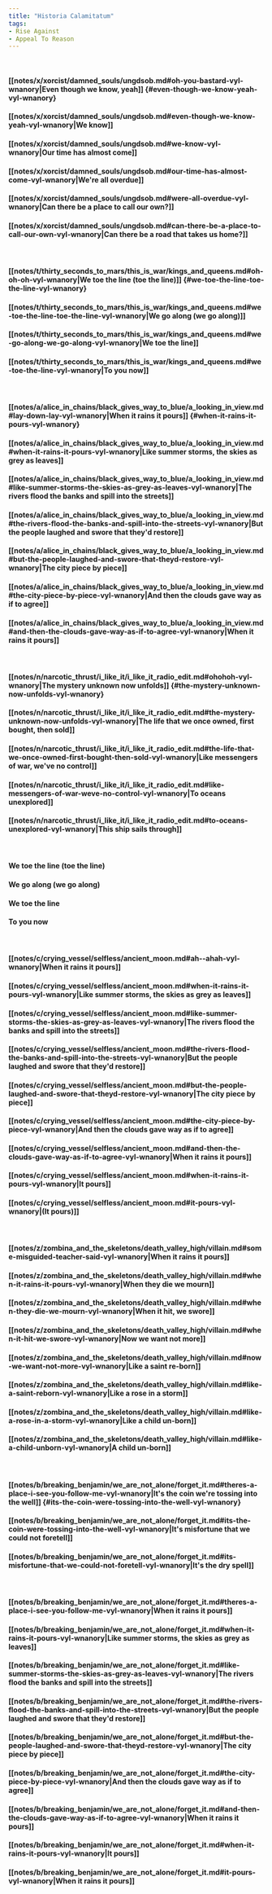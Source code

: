 ```yaml
---
title: "Historia Calamitatum"
tags:
- Rise Against
- Appeal To Reason
---
```

&nbsp;
#### [[notes/x/xorcist/damned_souls/ungdsob.md#oh-you-bastard-vyl-wnanory|Even though we know, yeah]] {#even-though-we-know-yeah-vyl-wnanory}
#### [[notes/x/xorcist/damned_souls/ungdsob.md#even-though-we-know-yeah-vyl-wnanory|We know]]
#### [[notes/x/xorcist/damned_souls/ungdsob.md#we-know-vyl-wnanory|Our time has almost come]]
#### [[notes/x/xorcist/damned_souls/ungdsob.md#our-time-has-almost-come-vyl-wnanory|We're all overdue]]
#### [[notes/x/xorcist/damned_souls/ungdsob.md#were-all-overdue-vyl-wnanory|Can there be a place to call our own?]]
#### [[notes/x/xorcist/damned_souls/ungdsob.md#can-there-be-a-place-to-call-our-own-vyl-wnanory|Can there be a road that takes us home?]]
&nbsp;
#### [[notes/t/thirty_seconds_to_mars/this_is_war/kings_and_queens.md#oh-oh-oh-vyl-wnanory|We toe the line (toe the line)]] {#we-toe-the-line-toe-the-line-vyl-wnanory}
#### [[notes/t/thirty_seconds_to_mars/this_is_war/kings_and_queens.md#we-toe-the-line-toe-the-line-vyl-wnanory|We go along (we go along)]]
#### [[notes/t/thirty_seconds_to_mars/this_is_war/kings_and_queens.md#we-go-along-we-go-along-vyl-wnanory|We toe the line]]
#### [[notes/t/thirty_seconds_to_mars/this_is_war/kings_and_queens.md#we-toe-the-line-vyl-wnanory|To you now]]
&nbsp;
#### [[notes/a/alice_in_chains/black_gives_way_to_blue/a_looking_in_view.md#lay-down-lay-vyl-wnanory|When it rains it pours]] {#when-it-rains-it-pours-vyl-wnanory}
#### [[notes/a/alice_in_chains/black_gives_way_to_blue/a_looking_in_view.md#when-it-rains-it-pours-vyl-wnanory|Like summer storms, the skies as grey as leaves]]
#### [[notes/a/alice_in_chains/black_gives_way_to_blue/a_looking_in_view.md#like-summer-storms-the-skies-as-grey-as-leaves-vyl-wnanory|The rivers flood the banks and spill into the streets]]
#### [[notes/a/alice_in_chains/black_gives_way_to_blue/a_looking_in_view.md#the-rivers-flood-the-banks-and-spill-into-the-streets-vyl-wnanory|But the people laughed and swore that they'd restore]]
#### [[notes/a/alice_in_chains/black_gives_way_to_blue/a_looking_in_view.md#but-the-people-laughed-and-swore-that-theyd-restore-vyl-wnanory|The city piece by piece]]
#### [[notes/a/alice_in_chains/black_gives_way_to_blue/a_looking_in_view.md#the-city-piece-by-piece-vyl-wnanory|And then the clouds gave way as if to agree]]
#### [[notes/a/alice_in_chains/black_gives_way_to_blue/a_looking_in_view.md#and-then-the-clouds-gave-way-as-if-to-agree-vyl-wnanory|When it rains it pours]]
&nbsp;
#### [[notes/n/narcotic_thrust/i_like_it/i_like_it_radio_edit.md#ohohoh-vyl-wnanory|The mystery unknown now unfolds]] {#the-mystery-unknown-now-unfolds-vyl-wnanory}
#### [[notes/n/narcotic_thrust/i_like_it/i_like_it_radio_edit.md#the-mystery-unknown-now-unfolds-vyl-wnanory|The life that we once owned, first bought, then sold]]
#### [[notes/n/narcotic_thrust/i_like_it/i_like_it_radio_edit.md#the-life-that-we-once-owned-first-bought-then-sold-vyl-wnanory|Like messengers of war, we've no control]]
#### [[notes/n/narcotic_thrust/i_like_it/i_like_it_radio_edit.md#like-messengers-of-war-weve-no-control-vyl-wnanory|To oceans unexplored]]
#### [[notes/n/narcotic_thrust/i_like_it/i_like_it_radio_edit.md#to-oceans-unexplored-vyl-wnanory|This ship sails through]]
&nbsp;
#### We toe the line (toe the line)
#### We go along (we go along)
#### We toe the line
#### To you now
&nbsp;
#### [[notes/c/crying_vessel/selfless/ancient_moon.md#ah--ahah-vyl-wnanory|When it rains it pours]]
#### [[notes/c/crying_vessel/selfless/ancient_moon.md#when-it-rains-it-pours-vyl-wnanory|Like summer storms, the skies as grey as leaves]]
#### [[notes/c/crying_vessel/selfless/ancient_moon.md#like-summer-storms-the-skies-as-grey-as-leaves-vyl-wnanory|The rivers flood the banks and spill into the streets]]
#### [[notes/c/crying_vessel/selfless/ancient_moon.md#the-rivers-flood-the-banks-and-spill-into-the-streets-vyl-wnanory|But the people laughed and swore that they'd restore]]
#### [[notes/c/crying_vessel/selfless/ancient_moon.md#but-the-people-laughed-and-swore-that-theyd-restore-vyl-wnanory|The city piece by piece]]
#### [[notes/c/crying_vessel/selfless/ancient_moon.md#the-city-piece-by-piece-vyl-wnanory|And then the clouds gave way as if to agree]]
#### [[notes/c/crying_vessel/selfless/ancient_moon.md#and-then-the-clouds-gave-way-as-if-to-agree-vyl-wnanory|When it rains it pours]]
#### [[notes/c/crying_vessel/selfless/ancient_moon.md#when-it-rains-it-pours-vyl-wnanory|It pours]]
#### [[notes/c/crying_vessel/selfless/ancient_moon.md#it-pours-vyl-wnanory|(It pours)]]
&nbsp;
#### [[notes/z/zombina_and_the_skeletons/death_valley_high/villain.md#some-misguided-teacher-said-vyl-wnanory|When it rains it pours]]
#### [[notes/z/zombina_and_the_skeletons/death_valley_high/villain.md#when-it-rains-it-pours-vyl-wnanory|When they die we mourn]]
#### [[notes/z/zombina_and_the_skeletons/death_valley_high/villain.md#when-they-die-we-mourn-vyl-wnanory|When it hit, we swore]]
#### [[notes/z/zombina_and_the_skeletons/death_valley_high/villain.md#when-it-hit-we-swore-vyl-wnanory|Now we want not more]]
#### [[notes/z/zombina_and_the_skeletons/death_valley_high/villain.md#now-we-want-not-more-vyl-wnanory|Like a saint re-born]]
#### [[notes/z/zombina_and_the_skeletons/death_valley_high/villain.md#like-a-saint-reborn-vyl-wnanory|Like a rose in a storm]]
#### [[notes/z/zombina_and_the_skeletons/death_valley_high/villain.md#like-a-rose-in-a-storm-vyl-wnanory|Like a child un-born]]
#### [[notes/z/zombina_and_the_skeletons/death_valley_high/villain.md#like-a-child-unborn-vyl-wnanory|A child un-born]]
&nbsp;
#### [[notes/b/breaking_benjamin/we_are_not_alone/forget_it.md#theres-a-place-i-see-you-follow-me-vyl-wnanory|It's the coin we're tossing into the well]] {#its-the-coin-were-tossing-into-the-well-vyl-wnanory}
#### [[notes/b/breaking_benjamin/we_are_not_alone/forget_it.md#its-the-coin-were-tossing-into-the-well-vyl-wnanory|It's misfortune that we could not foretell]]
#### [[notes/b/breaking_benjamin/we_are_not_alone/forget_it.md#its-misfortune-that-we-could-not-foretell-vyl-wnanory|It's the dry spell]]
&nbsp;
#### [[notes/b/breaking_benjamin/we_are_not_alone/forget_it.md#theres-a-place-i-see-you-follow-me-vyl-wnanory|When it rains it pours]]
#### [[notes/b/breaking_benjamin/we_are_not_alone/forget_it.md#when-it-rains-it-pours-vyl-wnanory|Like summer storms, the skies as grey as leaves]]
#### [[notes/b/breaking_benjamin/we_are_not_alone/forget_it.md#like-summer-storms-the-skies-as-grey-as-leaves-vyl-wnanory|The rivers flood the banks and spill into the streets]]
#### [[notes/b/breaking_benjamin/we_are_not_alone/forget_it.md#the-rivers-flood-the-banks-and-spill-into-the-streets-vyl-wnanory|But the people laughed and swore that they'd restore]]
#### [[notes/b/breaking_benjamin/we_are_not_alone/forget_it.md#but-the-people-laughed-and-swore-that-theyd-restore-vyl-wnanory|The city piece by piece]]
#### [[notes/b/breaking_benjamin/we_are_not_alone/forget_it.md#the-city-piece-by-piece-vyl-wnanory|And then the clouds gave way as if to agree]]
#### [[notes/b/breaking_benjamin/we_are_not_alone/forget_it.md#and-then-the-clouds-gave-way-as-if-to-agree-vyl-wnanory|When it rains it pours]]
#### [[notes/b/breaking_benjamin/we_are_not_alone/forget_it.md#when-it-rains-it-pours-vyl-wnanory|It pours]]
#### [[notes/b/breaking_benjamin/we_are_not_alone/forget_it.md#it-pours-vyl-wnanory|When it rains it pours]]
